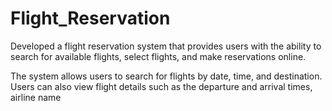 # Flight_Reservation
Developed a flight reservation system that provides users with the
ability to search for available flights, select flights, and make
reservations online.

The system allows users to search for flights by date, time, and
destination. Users can also view flight details such as the departure
and arrival times, airline name
